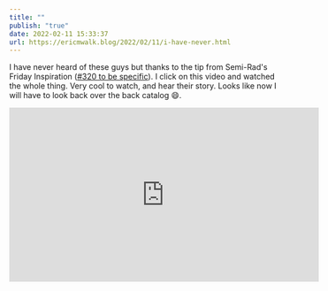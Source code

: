 ```yaml
---
title: ""
publish: "true"
date: 2022-02-11 15:33:37
url: https://ericmwalk.blog/2022/02/11/i-have-never.html
---
```


I have never heard of these guys but thanks to the tip from Semi-Rad's Friday Inspiration ([#320 to be specific](https://semi-rad.com/2022/02/friday-inspiration-320/)). I click on this video and watched the whole thing. Very cool to watch, and hear their story. Looks like now I will have to look back over the back catalog 😄.

<iframe width="560" height="315" src="https://www.youtube.com/embed/IWIl_jaOQkM" title="YouTube video player" frameborder="0" allow="accelerometer; autoplay; clipboard-write; encrypted-media; gyroscope; picture-in-picture" allowfullscreen></iframe>